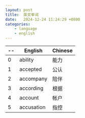 ```yaml
---
layout: post
title:  英文单词
date:   2024-12-24 11:24:29 +0800
categories: 
    - language 
    - english
---
```


| --  | English | Chinese |
| -- | -- | -- | 
| 0 | ability |  能力
| 1 | accepted   | 公认
| 2 | accompany  | 陪伴
| 3 | according  | 根据
| 4 | account    | 帐户
| 5 | accusation | 指控
